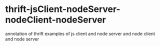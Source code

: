 # thrift-jsClient-nodeServer-nodeClient-nodeServer
annotation of thrift examples of js client and node server and node client and node server 
